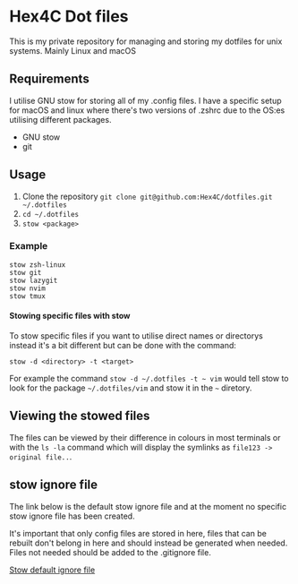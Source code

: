 # Hex4C Dot files
This is my private repository for managing and storing my dotfiles for unix systems. 
Mainly Linux and macOS

## Requirements

I utilise GNU stow for storing all of my .config files. I have a specific setup for
macOS and linux where there's two versions of .zshrc due to the OS:es utilising different
packages.

- GNU stow 
- git


## Usage

1. Clone the repository `git clone git@github.com:Hex4C/dotfiles.git ~/.dotfiles`
2. `cd ~/.dotfiles`
3. `stow <package>`

### Example

```console
stow zsh-linux
stow git
stow lazygit
stow nvim
stow tmux
```

#### Stowing specific files with stow

To stow specific files if you want to utilise direct names or directorys instead it's a bit different
but can be done with the command:

`stow -d <directory> -t <target>` 

For example the command `stow -d ~/.dotfiles -t ~ vim` would tell stow to look for the package `~/.dotfiles/vim` 
and stow it in the `~` diretory.

## Viewing the stowed files
The files can be viewed by their difference in colours in most terminals or with the `ls -la` command
which will display the symlinks as `file123 -> original file..`.

## stow ignore file

The link below is the default stow ignore file and at the moment no specific stow ignore file has been created.

It's important that only config files are stored in here, files that can be rebuilt don't belong in here and 
should instead be generated when needed. Files not needed should be added to the .gitignore file.

[Stow default ignore file](https://www.gnu.org/software/stow/manual/html_node/Types-And-Syntax-Of-Ignore-Lists.html)

